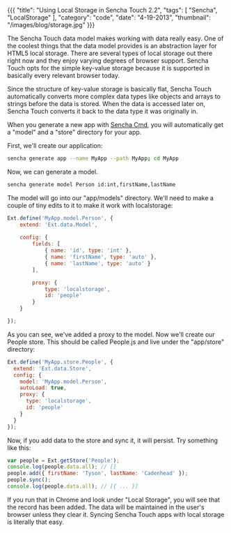 {{{
    "title": "Using Local Storage in Sencha Touch 2.2",
    "tags": [ "Sencha", "LocalStorage" ],
    "category": "code",
    "date": "4-19-2013",
    "thumbnail": "/images/blog/storage.jpg"
}}}

The Sencha Touch data model makes working with data really easy. One of the coolest things that the data model provides is an abstraction layer for HTML5 local storage. There are several types of local storage out there right now and they enjoy varying degrees of browser support. Sencha Touch opts for the simple key-value storage because it is supported in basically every relevant browser today.

Since the structure of key-value storage is basically flat, Sencha Touch automatically converts more complex data types like objects and arrays to strings before the data is stored. When the data is accessed later on, Sencha Touch converts it back to the data type it was originally in.

When you generate a new app with [Sencha Cmd](http://www.sencha.com/products/sencha-cmd/download), you will automatically get a "model" and a "store" directory for your app.

First, we'll create our application:

```bash
sencha generate app --name MyApp --path MyApp; cd MyApp
```

Now, we can generate a model.

```bash
sencha generate model Person id:int,firstName,lastName
```

The model will go into our "app/models" directory. We'll need to make a couple of tiny edits to it to make it work with localstorage:

```javascript
Ext.define('MyApp.model.Person', {
    extend: 'Ext.data.Model',
    
    config: {
        fields: [
            { name: 'id', type: 'int' },
            { name: 'firstName', type: 'auto' },
            { name: 'lastName', type: 'auto' }
        ],

        proxy: {
            type: 'localstorage',
            id: 'people'
        }
    }

});
```

As you can see, we've added a proxy to the model. Now we'll create our People store. This should be called People.js and live under the "app/store" directory:

```javascript
Ext.define('MyApp.store.People', {
  extend: 'Ext.data.Store',
  config: {
    model: 'MyApp.model.Person',
    autoLoad: true,
    proxy: {
      type: 'localstorage',
      id: 'people'
    }
  }
});
```

Now, if you add data to the store and sync it, it will persist. Try something like this:

```javascript
var people = Ext.getStore('People');
console.log(people.data.all); // []
people.add({ firstName: 'Tyson', lastName: 'Cadenhead' });
people.sync();
console.log(people.data.all); // [{ ... }]
```

If you run that in Chrome and look under "Local Storage", you will see that the record has been added. The data will be maintained in the user's browser unless they clear it. Syncing Sencha Touch apps with local storage is literally that easy.